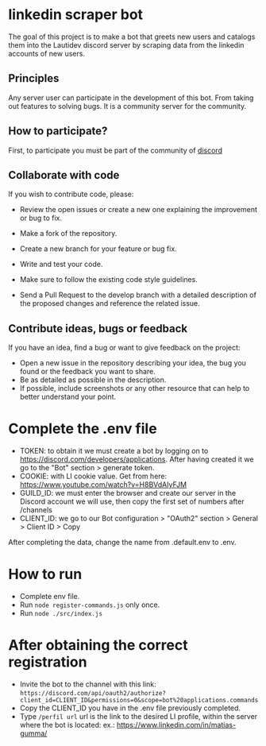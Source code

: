 
# linkedin scraper bot

The goal of this project is to make a bot that greets new users and catalogs them into the Lautidev discord server by scraping data from the linkedin accounts of new users.





## Principles


Any server user can participate in the development of this bot. From taking out features to solving bugs. It is a community server for the community.

## How to participate?

First, to participate you must be part of the community of [discord](https://discord.gg/P7g9XJ4URc)


## Collaborate with code
If you wish to contribute code, please:

- Review the open issues or create a new one explaining the improvement or bug to fix.

- Make a fork of the repository.

- Create a new branch for your feature or bug fix.

- Write and test your code.

- Make sure to follow the existing code style guidelines.

- Send a Pull Request to the develop branch with a detailed description of the proposed changes and reference the related issue.

## Contribute ideas, bugs or feedback

If you have an idea, find a bug or want to give feedback on the project:

- Open a new issue in the repository describing your idea, the bug you found or the feedback you want to share.
- Be as detailed as possible in the description.
- If possible, include screenshots or any other resource that can help to better understand your point.


# Complete the .env file
- TOKEN: to obtain it we must create a bot by logging on to https://discord.com/developers/applications. After having created it we go to the "Bot" section > generate token.
- COOKIE: with LI cookie value. Get from here: https://www.youtube.com/watch?v=H8BVdAIyFJM
- GUILD_ID: we must enter the browser and create our server in the Discord account we will use, then copy the first set of numbers after /channels
- CLIENT_ID: we go to our Bot configuration > "OAuth2" section > General > Client ID > Copy

After completing the data, change the name from .default.env to .env.

# How to run

- Complete env file.
- Run `node register-commands.js` only once.
- Run `node ./src/index.js`


# After obtaining the correct registration

- Invite the bot to the channel with this link: `https://discord.com/api/oauth2/authorize?client_id=CLIENT_ID&permissions=0&scope=bot%20applications.commands`
- Copy the CLIENT_ID you have in the .env file previously completed.
- Type `/perfil url` url is the link to the desired LI profile, within the server where the bot is located:  ex.: https://www.linkedin.com/in/matias-gumma/
